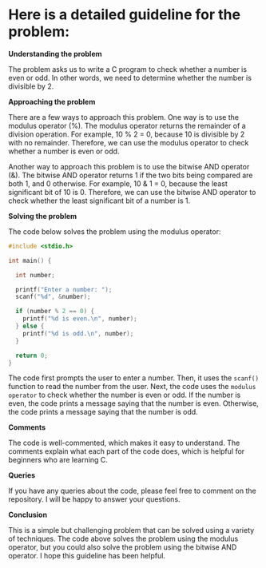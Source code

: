 # Here is a detailed guideline for the problem:

**Understanding the problem**

The problem asks us to write a C program to check whether a number is even or odd. In other words, we need to determine whether the number is divisible by 2.

**Approaching the problem**

There are a few ways to approach this problem. One way is to use the modulus operator (%). The modulus operator returns the remainder of a division operation. For example, 10 % 2 = 0, because 10 is divisible by 2 with no remainder. Therefore, we can use the modulus operator to check whether a number is even or odd.

Another way to approach this problem is to use the bitwise AND operator (&). The bitwise AND operator returns 1 if the two bits being compared are both 1, and 0 otherwise. For example, 10 & 1 = 0, because the least significant bit of 10 is 0. Therefore, we can use the bitwise AND operator to check whether the least significant bit of a number is 1.

**Solving the problem**

The code below solves the problem using the modulus operator:

```c
#include <stdio.h>

int main() {

  int number;

  printf("Enter a number: ");
  scanf("%d", &number);

  if (number % 2 == 0) {
    printf("%d is even.\n", number);
  } else {
    printf("%d is odd.\n", number);
  }

  return 0;
}
```

The code first prompts the user to enter a number. Then, it uses the `scanf()` function to read the number from the user. Next, the code uses the `modulus operator` to check whether the number is even or odd. If the number is even, the code prints a message saying that the number is even. Otherwise, the code prints a message saying that the number is odd.

**Comments**

The code is well-commented, which makes it easy to understand. The comments explain what each part of the code does, which is helpful for beginners who are learning C.

**Queries**

If you have any queries about the code, please feel free to comment on the repository. I will be happy to answer your questions.

**Conclusion**

This is a simple but challenging problem that can be solved using a variety of techniques. The code above solves the problem using the modulus operator, but you could also solve the problem using the bitwise AND operator. I hope this guideline has been helpful.